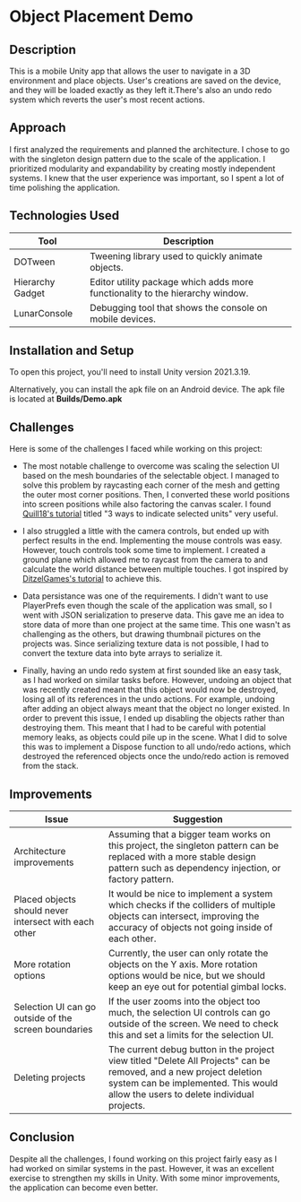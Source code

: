 # Object Placement Demo

## Description

This is a mobile Unity app that allows the user to navigate in a 3D environment and place objects. User's creations are saved on the device, and they will be loaded exactly as they left it.There's also an undo redo system which reverts the user's most recent actions.

## Approach

I first analyzed the requirements and planned the architecture. I chose to go with the singleton design pattern due to the scale of the application. I prioritized modularity and expandability by creating mostly independent systems. I knew that the user experience was important, so I spent a lot of time polishing the application.

## Technologies Used

| Tool             | Description                                                                   |
| ---------------- | ----------------------------------------------------------------------------- |
| DOTween          | Tweening library used to quickly animate objects.                             |
| Hierarchy Gadget | Editor utility package which adds more functionality to the hierarchy window. |
| LunarConsole     | Debugging tool that shows the console on mobile devices.                      |

## Installation and Setup

To open this project, you'll need to install Unity version 2021.3.19.

Alternatively, you can install the apk file on an Android device. The apk file is located at **Builds/Demo.apk**

## Challenges

Here is some of the challenges I faced while working on this project:

- The most notable challenge to overcome was scaling the selection UI based on the mesh boundaries of the selectable object. I managed to solve this problem by raycasting each corner of the mesh and getting the outer most corner positions. Then, I converted these world positions into screen positions while also factoring the canvas scaler. I found [Quill18's tutorial](http://quill18.com/unity_tutorials/) titled "3 ways to indicate selected units" very useful.

- I also struggled a little with the camera controls, but ended up with perfect results in the end. Implementing the mouse controls was easy. However, touch controls took some time to implement. I created a ground plane which allowed me to raycast from the camera to and calculate the world distance between multiple touches. I got inspired by [DitzelGames's tutorial](https://www.youtube.com/watch?v=KkYco_7-ULA&t=7s&ab_channel=DitzelGames) to achieve this.

- Data persistance was one of the requirements. I didn't want to use PlayerPrefs even though the scale of the application was small, so I went with JSON serialization to preserve data. This gave me an idea to store data of more than one project at the same time. This one wasn't as challenging as the others, but drawing thumbnail pictures on the projects was. Since serializing texture data is not possible, I had to convert the texture data into byte arrays to serialize it.

- Finally, having an undo redo system at first sounded like an easy task, as I had worked on similar tasks before. However, undoing an object that was recently created meant that this object would now be destroyed, losing all of its references in the undo actions. For example, undoing after adding an object always meant that the object no longer existed. In order to prevent this issue, I ended up disabling the objects rather than destroying them. This meant that I had to be careful with potential memory leaks, as objects could pile up in the scene. What I did to solve this was to implement a Dispose function to all undo/redo actions, which destroyed the referenced objects once the undo/redo action is removed from the stack.

## Improvements

| Issue                                                 | Suggestion                                                                                                                                                                                                |
| ----------------------------------------------------- | --------------------------------------------------------------------------------------------------------------------------------------------------------------------------------------------------------- |
| Architecture improvements                             | Assuming that a bigger team works on this project, the singleton pattern can be replaced with a more stable design pattern such as dependency injection, or factory pattern.                              |
| Placed objects should never intersect with each other | It would be nice to implement a system which checks if the colliders of multiple objects can intersect, improving the accuracy of objects not going inside of each other.                                 |
| More rotation options                                 | Currently, the user can only rotate the objects on the Y axis. More rotation options would be nice, but we should keep an eye out for potential gimbal locks.                                             |
| Selection UI can go outside of the screen boundaries  | If the user zooms into the object too much, the selection UI controls can go outside of the screen. We need to check this and set a limits for the selection UI.                                          |
| Deleting projects                                     | The current debug button in the project view titled "Delete All Projects" can be removed, and a new project deletion system can be implemented. This would allow the users to delete individual projects. |

## Conclusion

Despite all the challenges, I found working on this project fairly easy as I had worked on similar systems in the past. However, it was an excellent exercise to strengthen my skills in Unity. With some minor improvements, the application can become even better.

